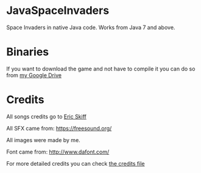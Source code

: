 # JavaSpaceInvaders
Space Invaders in native Java code.
Works from Java 7 and above.

# Binaries
If you want to download the game and not have to compile it you can do so from [my Google Drive](https://drive.google.com/file/d/0By7o47yfXc0LRUppbnFWbENEV1U/view?usp=sharing&resourcekey=0-faW5V3kM4ijn5qA0NB41ww)

# Credits
All songs credits go to [Eric Skiff](http://ericskiff.com/music/)

All SFX came from: https://freesound.org/

All images were made by me.

Font came from: http://www.dafont.com/

For more detailed credits you can check [the credits file](https://github.com/NubPaws/JavaSpaceInvaders/blob/master/res/street_creds.txt)

